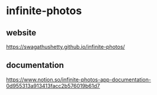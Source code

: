 # infinite-photos

## website
https://swagathushetty.github.io/infinite-photos/


## documentation
https://www.notion.so/infinite-photos-app-documentation-0d955313a913413facc2b576019b61d7
